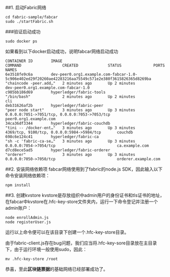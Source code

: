 ##1. 启动Fabric网络
```
cd fabric-sample/fabcar
sudo ./startFabric.sh
```
###验证启动成功
```
sudo docker ps
```
如果看到以下docker启动成功，说明fabcar网络启动成功
```
CONTAINER ID        IMAGE                                                                                                    COMMAND                  CREATED             STATUS              PORTS                                            NAMES
6e3518fe9c6a        dev-peer0.org1.example.com-fabcar-1.0-5c906e402ed29f20260ae42283216aa75549c571e2e380f3615826365d8269ba   "chaincode -peer.add…"   2 minutes ago       Up 2 minutes                                                         dev-peer0.org1.example.com-fabcar-1.0
c985bb186d69        hyperledger/fabric-tools                                                                                 "/bin/bash"              2 minutes ago       Up 2 minutes                                                         cli
deb31626af2b        hyperledger/fabric-peer                                                                                  "peer node start"        3 minutes ago       Up 3 minutes        0.0.0.0:7051->7051/tcp, 0.0.0.0:7053->7053/tcp   peer0.org1.example.com
34ca36df3344        hyperledger/fabric-couchdb                                                                               "tini -- /docker-ent…"   3 minutes ago       Up 3 minutes        4369/tcp, 9100/tcp, 0.0.0.0:5984->5984/tcp       couchdb
698c6e124c41        hyperledger/fabric-ca                                                                                    "sh -c 'fabric-ca-se…"   3 minutes ago       Up 3 minutes        0.0.0.0:7054->7054/tcp                           ca.example.com
d7cd8ece5ad5        hyperledger/fabric-orderer                                                                               "orderer"                3 minutes ago       Up 3 minutes        0.0.0.0:7050->7050/tcp                           orderer.example.com
```
##2. 安装网络依赖项
fabcar网络使用到了fabric的node.js SDK，因此输入以下命令安装网络依赖项：
```
npm install
```
##3. 创建kvstore
kvstore是存放组织中admin用户的身份证书和tls证书的地址，在fabcar中kvstore在.hfc-key-store文件夹内，运行一下命令登记并注册一个admin账户：
```
node enrollAdmin.js
node registerUser.js
```
运行以上命令便可以在该目录下创建一个.hfc-key-store目录。

由于fabric-client.js存在bug问题，我们应当将.hfc-key-sore目录放在主目录下，由于运行环境一般使用sudo，因此：
```
mv .hfc-key-store /root
```
恭喜，至此**区块链票据**的基础网络已经部署成功了。